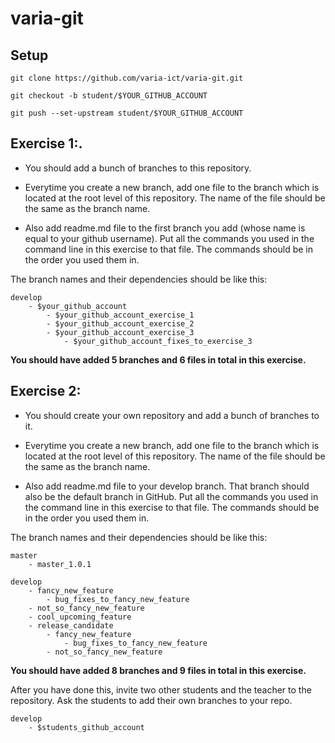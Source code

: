 # varia-git

## Setup

    git clone https://github.com/varia-ict/varia-git.git
 
    git checkout -b student/$YOUR_GITHUB_ACCOUNT

    git push --set-upstream student/$YOUR_GITHUB_ACCOUNT

## Exercise 1:.

* You should add a bunch of branches to this repository.

* Everytime you create a new branch, add one file to the branch which is located at the root level of this repository. The name of the file should be the same as the branch name.

* Also add readme.md file to the first branch you add (whose name is equal to your github username). Put all the commands you used in the command line in this exercise to that file. The commands should be in the order you used them in. 

The branch names and their dependencies should be like this:

    develop 
        - $your_github_account 
            - $your_github_account_exercise_1
            - $your_github_account_exercise_2
            - $your_github_account_exercise_3
                - $your_github_account_fixes_to_exercise_3

<b>You should have added 5 branches and 6 files in total in this exercise.</b>

## Exercise 2:

* You should create your own repository and add a bunch of branches to it. 

* Everytime you create a new branch, add one file to the branch which is located at the root level of this repository. The name of the file should be the same as the branch name.

* Also add readme.md file to your develop branch. That branch should also be the default branch in GitHub. Put all the commands you used in the command line in this exercise to that file. The commands should be in the order you used them in. 

The branch names and their dependencies should be like this:

    master
	    - master_1.0.1

    develop
        - fancy_new_feature
            - bug_fixes_to_fancy_new_feature
        - not_so_fancy_new_feature
        - cool_upcoming_feature
        - release_candidate
            - fancy_new_feature
                - bug_fixes_to_fancy_new_feature
            - not_so_fancy_new_feature	

<b>You should have added 8 branches and 9 files in total in this exercise.</b>

After you have done this, invite two other students and the teacher to the repository. Ask the students to add their own branches to your repo.

    develop
        - $students_github_account

